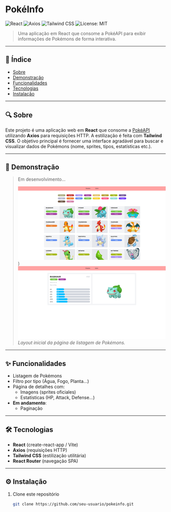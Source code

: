 # PokéInfo

![React](https://img.shields.io/badge/React-18-blue) ![Axios](https://img.shields.io/badge/Axios-0.27-green) ![Tailwind CSS](https://img.shields.io/badge/Tailwind_CSS-3.0-blue) ![License: MIT](https://img.shields.io/badge/License-MIT-yellow)

> Uma aplicação em React que consome a PokéAPI para exibir informações de Pokémons de forma interativa.

---

## 📝 Índice

- [Sobre](#-sobre)  
- [Demonstração](#-demonstração)  
- [Funcionalidades](#-funcionalidades)  
- [Tecnologias](#%EF%B8%8F-tecnologias)  
- [Instalação](#-instalação)

---

## 🔍 Sobre

Este projeto é uma aplicação web em **React** que consome a [PokéAPI](https://pokeapi.co/) utilizando **Axios** para requisições HTTP. A estilização é feita com **Tailwind CSS**. O objetivo principal é fornecer uma interface agradável para buscar e visualizar dados de Pokémons (nome, sprites, tipos, estatísticas etc.).

---

## 🚀 Demonstração

> Em desenvolvimento…  
>
> ![screenshot-details](https://github.com/AndersonS7/react-pokedex/blob/main/img_03.png?raw=true))
> ![screenshot-home](https://github.com/AndersonS7/react-pokedex/blob/main/img_02.png?raw=true)    
> *Layout inicial da página de listagem de Pokémons.*

---

## ✨ Funcionalidades

- Listagem de Pokémons  
- Filtro por tipo (Água, Fogo, Planta…)  
- Página de detalhes com:
  - Imagens (sprites oficiales)
  - Estatísticas (HP, Attack, Defense…)
- **Em andamento**:  
  - Paginação 

---

## 🛠️ Tecnologias

- **React** (create-react-app / Vite)  
- **Axios** (requisições HTTP)  
- **Tailwind CSS** (estilização utilitária)  
- **React Router** (navegação SPA)  

---

## ⚙️ Instalação

1. Clone este repositório  
   ```bash
   git clone https://github.com/seu-usuario/pokeinfo.git
